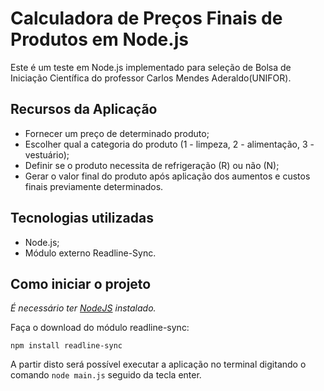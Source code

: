 # Calculadora de Preços Finais de Produtos em Node.js
Este é um teste em Node.js implementado para seleção de Bolsa de Iniciação Científica do professor Carlos Mendes Aderaldo(UNIFOR). 

## Recursos da Aplicação
- Fornecer um preço de determinado produto; <br>
- Escolher qual a categoria do produto (1 - limpeza, 2 - alimentação, 3 - vestuário); <br>
- Definir se o produto necessita de refrigeração (R) ou não (N); <br>
- Gerar o valor final do produto após aplicação dos aumentos e custos finais previamente determinados.

## Tecnologias utilizadas
- Node.js;
- Módulo externo Readline-Sync.

## Como iniciar o projeto
*É necessário ter [NodeJS](https://nodejs.org/en/) instalado.* <br>

Faça o download do módulo readline-sync: <br>

```
npm install readline-sync
``` 

A partir disto será possível executar a aplicação no terminal digitando o comando ```node main.js``` seguido da tecla enter.
